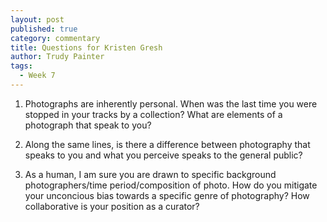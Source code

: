 ```yaml
---
layout: post
published: true
category: commentary
title: Questions for Kristen Gresh
author: Trudy Painter
tags:
  - Week 7
---
```

1. Photographs are inherently personal. When was the last time you were stopped in your tracks by a collection? What are elements of a photograph that speak to you? 

2. Along the same lines, is there a difference between photography that speaks to you and what you perceive speaks to the general public?

3. As a human, I am sure you are drawn to specific background photographers/time period/composition of photo. How do you mitigate your unconcious bias towards a specific genre of photography? How collaborative is your position as a curator?